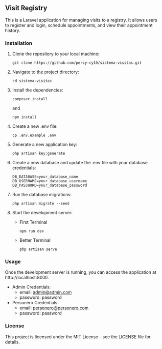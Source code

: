 ## Visit Registry

This is a Laravel application for managing visits to a registry. It allows users to register and login, schedule appointments, and view their appointment history.

### Installation

1. Clone the repository to your local machine:

    ```
    git clone https://github.com/percy-cy10/sistema-visitas.git
    ```

2. Navigate to the project directory:

    ```
    cd sistema-visitas
    ```

3. Install the dependencies:

    ```
    composer install
    ```

    and

    ```
    npm install
    ```

4. Create a new .env file:

    ```
    cp .env.example .env
    ```

5. Generate a new application key:

    ```
    php artisan key:generate
    ```

6. Create a new database and update the .env file with your database credentials:

    ```
    DB_DATABASE=your_database_name
    DB_USERNAME=your_database_username
    DB_PASSWORD=your_database_password
    ```

7. Run the database migrations:

    ```
    php artisan migrate --seed
    ```

8. Start the development server:

    - First Terminal
        ```
        npm run dev
        ```
    - Better Terminal

        ```
        php artisan serve
        ```

### Usage

Once the development server is running, you can access the application at http://localhost:8000.

-   Admin Credentials:
    -   email: admin@admin.com
    -   password: password
-   Personero Credentials:
    -   email: personero@personero.com
    -   password: password

### License

This project is licensed under the MIT License - see the LICENSE file for details.
